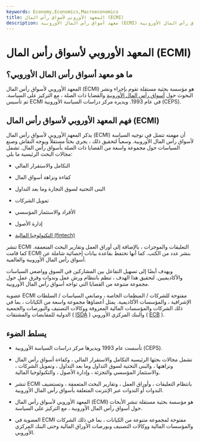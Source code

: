 ```yaml
---
keywords: Economy,Economics,Macroeconomics
title: المعهد الأوروبي لأسواق رأس المال (ECMI)
description: معهد أسواق رأس المال الأوروبية (ECMI) هو مؤسسة فكرية مستقلة تركز على البحث في أسواق رأس المال الأوروبية.
---
```


# المعهد الأوروبي لأسواق رأس المال (ECMI)
## ما هو معهد أسواق رأس المال الأوروبي؟

المعهد الأوروبي لأسواق رأس المال (ECMI) هو مؤسسة بحثية مستقلة تقوم بإجراء ونشر البحوث حول [أسواق رأس المال الأوروبية](/capitalmarkets) والقضايا ذات الصلة ، مع التركيز على السياسة. تم تأسيس ECMI في عام 1993. ويديره مركز دراسات السياسة الأوروبية (CEPS).

## فهم المعهد الأوروبي لأسواق رأس المال (ECMI)

يذكر المعهد الأوروبي لأسواق رأس المال (ECMI) أن مهمته تتمثل في توجيه السياسة لأسواق رأس المال الأوروبية. وسعياً لتحقيق ذلك ، يجري بحثاً مستقلاً ويوجه النقاش وصنع السياسات حول مجموعة واسعة من القضايا ذات الصلة بأسواق رأس المال. تشمل مجالات البحث الرئيسية ما يلي:

- التكامل والاستقرار المالي

- كفاءة ونزاهة أسواق المال

- البنى التحتية لسوق التجارة وما بعد التداول

- تمويل الشركات

- الأفراد والاستثمار المؤسسي

- إدارة الأصول

- [التكنولوجيا المالية (fintech)](/fintech)

تنشر ECMI التعليقات والموجزات ، بالإضافة إلى أوراق العمل وتقارير البحث المتعمقة. كما قامت ECMI بنشر عدد من الكتب. كما أنها تحتفظ بقاعدة بيانات إحصائية شاملة عن أسواق رأس المال الأوروبية والعالمية.

ويهدف أيضًا إلى تسهيل التفاعل بين المشاركين في السوق وواضعي السياسات والأكاديميين. لتحقيق هذا الهدف ، تنظم بانتظام ورش عمل وندوات وفرق عمل حول مجموعة متنوعة من القضايا التي تواجه أسواق رأس المال الأوروبية.

عضوية ECMI مفتوحة للشركات / المنظمات الخاصة ، وصانعي السياسات / السلطات الإشرافية ، والمؤسسات الأكاديمية. يمثل أعضاؤها مجموعة واسعة من الكيانات ، بما في ذلك الشركات والمؤسسات المالية المعروفة ووكالات التصنيف والبورصات والجمعية الدولية للمقايضات والمشتقات ( [ISDA](/isda) ) والبنك المركزي الأوروبي ( [ECB](/europeancentralbank) ).

## يسلط الضوء

- تأسست عام 1993 ويديرها مركز دراسات السياسة الأوروبية (CEPS).

- تشمل مجالات بحثها الرئيسية التكامل والاستقرار المالي ، وكفاءة أسواق رأس المال ونزاهتها ، والبنى التحتية لسوق التداول وما بعد التداول ، وتمويل الشركات ، والاستثمار المؤسسي والتجزئة ، وإدارة الأصول ، والتكنولوجيا المالية.

- تنشر ECMI بانتظام التعليقات ، وأوراق العمل ، وتقارير البحث المتعمقة ، وتستضيف الندوات أو الندوات عبر الإنترنت المتعلقة بأسواق رأس المال الأوروبية.

- المعهد الأوروبي لأسواق رأس المال (ECMI) هو مؤسسة بحثية مستقلة تنشر الأبحاث حول أسواق رأس المال الأوروبية ، مع التركيز على السياسة.

- العضوية في ECMI مفتوحة لمجموعة متنوعة من الكيانات ، بما في ذلك الشركات والمؤسسات المالية ووكالات التصنيف وبورصات الأوراق المالية وحتى البنك المركزي الأوروبي.

